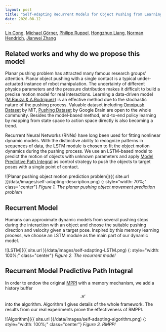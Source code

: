 ```yaml
---
layout: post
title: "Self-Adapting Recurrent Models for Object Pushing from Learning in Simulation"
date: 2020-08-12
---
```



[Lin Cong](https://tams.informatik.uni-hamburg.de/people/cong/), [Michael Görner](https://tams.informatik.uni-hamburg.de/people/goerner/), [Philipp Ruppel](https://tams.informatik.uni-hamburg.de/people/ruppel/), [Hongzhuo Liang](https://tams.informatik.uni-hamburg.de/people/liang/), [Norman Hendrich](https://tams.informatik.uni-hamburg.de/people/hendrich/), [Jianwei Zhang](https://tams.informatik.uni-hamburg.de/people/zhang/)

## Related works and why do we propose this model

Planar pushing problem has attracted many famous research groups' attention. Planar object pushing with a single contact is a typical under-actuated instance of robot manipulation. The uncertainty of different physics parameters and the pressure distribution makes it difficult to build a precise motion model for real interactions. Learning a data-driven model ([M.Bauza & A.Rodriguez](https://arxiv.org/abs/1704.03033)) is an effective method due to the stochastic nature of the pushing process. Valuable dataset including [Omnipush Dataset](http://web.mit.edu/mcube/omnipush-dataset/) by MIT, [Pushing Dataset](https://sites.google.com/site/brainrobotdata/home/push-dataset) by Google Brain are open to the whole community. Besides the model-based method, end-to-end policy learning by mapping from state space to action space directly is also becoming a trend.

Recurrent Neural Networks (RNNs) have long been used for fitting nonlinear dynamic models.
With the distinctive ability to recognize patterns in sequences of data, the LSTM module is chosen to fit the object motion dynamics during the pushing process. We use an LSTM-based model to predict the motion of objects with unknown parameters
and apply [Model Predictive Path Integral](https://homes.cs.washington.edu/~bboots/files/InformationTheoreticMPC.pdf) as control strategy to push the objects to target poses with a single point of contact.

![Planar pushing object motion prediction problem]({{ site.url }}/data/images/self-adapting-description.png)
{: style="width: 70%;" class="center"}
*Figure 1. The planar pushing object movement prediction problem*

## Recurrent Model

Humans can approximate dynamic models from several pushing steps during the interaction with an object and choose the suitable pushing direction and velocity given a target pose. Inspired by this memory learning process, we choose an LSTM module as the main part of our dynamic model.

![LSTM]({{ site.url }}/data/images/self-adapting-LSTM.png)
{: style="width: 100%;" class="center"}
*Figure 2. The recurrent model*

## Recurrent Model Predictive Path Integral

In order to endow the original [MPPI](https://homes.cs.washington.edu/~bboots/files/InformationTheoreticMPC.pdf) with a memory mechanism, we add a history buffer $$\mathcal{H}$$ into the algorithm. Algorithm 1 gives details of the whole framework. The results from our real experiments prove the effectiveness of RMPPI.

![Algorithm]({{ site.url }}/data/images/self-adapting-algorithm.png)
{: style="width: 100%;" class="center"}
*Figure 3. RMPPI*

